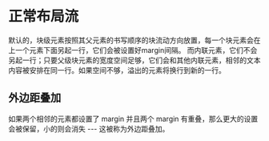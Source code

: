 # 正常布局流

默认的，块级元素按照其父元素的书写顺序的块流动方向放置，每一个块元素会在
上一个元素下面另起一行，它们会被设置好margin间隔。
而内联元素，它们不会另起一行；只要父级块元素的宽度空间足够，它们会和其他内联元素，相邻的文本内容被安排在同一行。如果空间不够，溢出的元素将换行到新的一行。

## 外边距叠加
如果两个相邻的元素都设置了 margin 并且两个 margin 有重叠，那么更大的设置会被保留，小的则会消失 --- 这被称为外边距叠加。